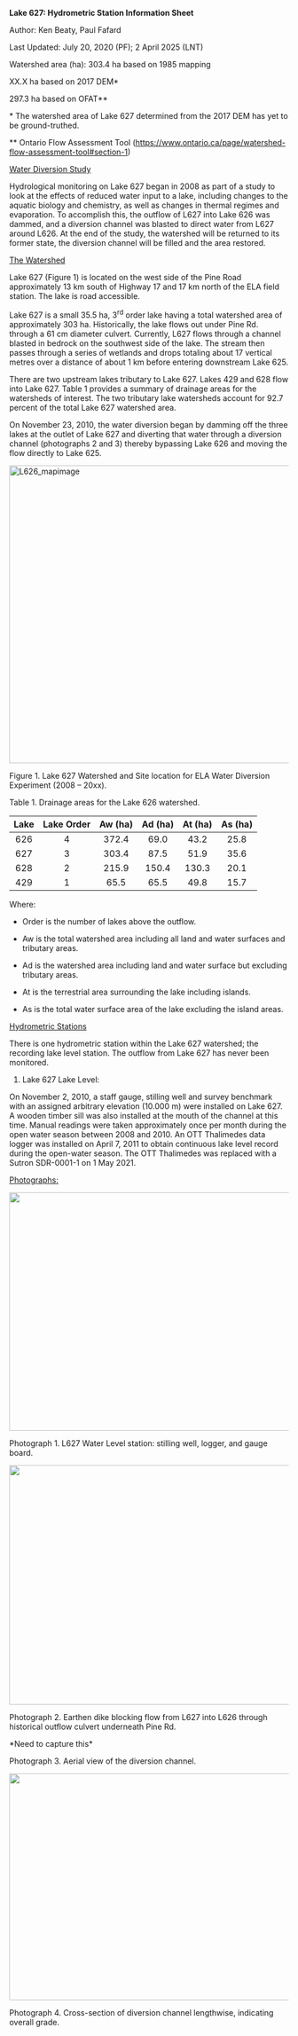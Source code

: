 **Lake 627: Hydrometric Station Information Sheet**

Author: Ken Beaty, Paul Fafard

Last Updated: July 20, 2020 (PF); 2 April 2025 (LNT)

Watershed area (ha): 303.4 ha based on 1985 mapping

XX.X ha based on 2017 DEM\*

297.3 ha based on OFAT\*\*

\* The watershed area of Lake 627 determined from the 2017 DEM has yet to be ground-truthed.

\*\* Ontario Flow Assessment Tool (<https://www.ontario.ca/page/watershed-flow-assessment-tool#section-1>)

<u>Water Diversion Study</u>

Hydrological monitoring on Lake 627 began in 2008 as part of a study to look at the effects of reduced water input to a lake, including changes to the aquatic biology and chemistry, as well as changes in thermal regimes and evaporation. To accomplish this, the outflow of L627 into Lake 626 was dammed, and a diversion channel was blasted to direct water from L627 around L626. At the end of the study, the watershed will be returned to its former state, the diversion channel will be filled and the area restored.

<u>The Watershed</u>

Lake 627 (Figure 1) is located on the west side of the Pine Road approximately 13 km south of Highway 17 and 17 km north of the ELA field station. The lake is road accessible.

Lake 627 is a small 35.5 ha, 3<sup>rd</sup> order lake having a total watershed area of approximately 303 ha. Historically, the lake flows out under Pine Rd. through a 61 cm diameter culvert. Currently, L627 flows through a channel blasted in bedrock on the southwest side of the lake. The stream then passes through a series of wetlands and drops totaling about 17 vertical metres over a distance of about 1 km before entering downstream Lake 625.

There are two upstream lakes tributary to Lake 627. Lakes 429 and 628 flow into Lake 627. Table 1 provides a summary of drainage areas for the watersheds of interest. The two tributary lake watersheds account for 92.7 percent of the total Lake 627 watershed area.

On November 23, 2010, the water diversion began by damming off the three lakes at the outlet of Lake 627 and diverting that water through a diversion channel (photographs 2 and 3) thereby bypassing Lake 626 and moving the flow directly to Lake 625.

<img src="md\attachments/media/image1.jpeg" style="width:5.97778in;height:5.59514in" alt="L626_mapimage" />

Figure 1. Lake 627 Watershed and Site location for ELA Water Diversion Experiment (2008 – 20xx).

Table 1. Drainage areas for the Lake 626 watershed.

| Lake | Lake Order | Aw (ha) | Ad (ha) | At (ha) | As (ha) |
|:----:|:----------:|:-------:|:-------:|:-------:|:-------:|
| 626  |     4      |  372.4  |  69.0   |  43.2   |  25.8   |
| 627  |     3      |  303.4  |  87.5   |  51.9   |  35.6   |
| 628  |     2      |  215.9  |  150.4  |  130.3  |  20.1   |
| 429  |     1      |  65.5   |  65.5   |  49.8   |  15.7   |

Where:

- Order is the number of lakes above the outflow.

- Aw is the total watershed area including all land and water surfaces and tributary areas.

- Ad is the watershed area including land and water surface but excluding tributary areas.

- At is the terrestrial area surrounding the lake including islands.

- As is the total water surface area of the lake excluding the island areas.

<u>  
</u>

<u>Hydrometric Stations</u>

There is one hydrometric station within the Lake 627 watershed; the recording lake level station. The outflow from Lake 627 has never been monitored.

1.  Lake 627 Lake Level:

On November 2, 2010, a staff gauge, stilling well and survey benchmark with an assigned arbitrary elevation (10.000 m) were installed on Lake 627. A wooden timber sill was also installed at the mouth of the channel at this time. Manual readings were taken approximately once per month during the open water season between 2008 and 2010. An OTT Thalimedes data logger was installed on April 7, 2011 to obtain continuous lake level record during the open-water season. The OTT Thalimedes was replaced with a Sutron SDR-0001-1 on 1 May 2021.

<u>Photographs:</u>

<img src="md\attachments/media/image2.jpeg" style="width:5.98611in;height:4.48611in" />

Photograph 1. L627 Water Level station: stilling well, logger, and gauge board.

<img src="md\attachments/media/image3.jpeg" style="width:6in;height:4.5in" />

Photograph 2. Earthen dike blocking flow from L627 into L626 through historical outflow culvert underneath Pine Rd.

\*Need to capture this\*

Photograph 3. Aerial view of the diversion channel.

<img src="md\attachments/media/image4.jpeg" style="width:6in;height:4.25694in" />

Photograph 4. Cross-section of diversion channel lengthwise, indicating overall grade.
